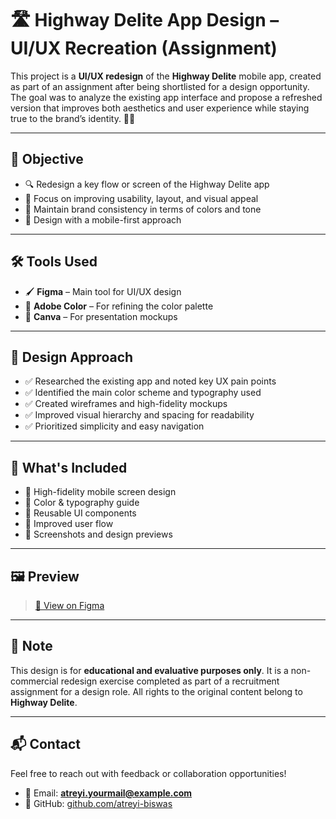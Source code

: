 # 🛣️ Highway Delite App Design – UI/UX Recreation (Assignment)

This project is a **UI/UX redesign** of the **Highway Delite** mobile app, created as part of an assignment after being shortlisted for a design opportunity. The goal was to analyze the existing app interface and propose a refreshed version that improves both aesthetics and user experience while staying true to the brand’s identity. 🎨📱

---

## 🎯 Objective

- 🔍 Redesign a key flow or screen of the Highway Delite app  
- 🎯 Focus on improving usability, layout, and visual appeal  
- 🔗 Maintain brand consistency in terms of colors and tone  
- 📱 Design with a mobile-first approach

---

## 🛠️ Tools Used

- 🖌️ **Figma** – Main tool for UI/UX design  
- 🎨 **Adobe Color** – For refining the color palette  
- 📐 **Canva** – For presentation mockups  

---

## 🧠 Design Approach

- ✅ Researched the existing app and noted key UX pain points  
- ✅ Identified the main color scheme and typography used  
- ✅ Created wireframes and high-fidelity mockups  
- ✅ Improved visual hierarchy and spacing for readability  
- ✅ Prioritized simplicity and easy navigation  

---

## 📁 What's Included

- 📱 High-fidelity mobile screen design  
- 🌈 Color & typography guide  
- 🧩 Reusable UI components  
- 🧭 Improved user flow  
- 📸 Screenshots and design previews  

---

## 🖼️ Preview
  
> [🔗 View on Figma](https://www.figma.com/design/iJm2nwytih6mmErV7uR5Jp/Highway-Delite?node-id=1-55&t=kqlFvInamjuzvFV9-1)

---

## 📌 Note

This design is for **educational and evaluative purposes only**. It is a non-commercial redesign exercise completed as part of a recruitment assignment for a design role. All rights to the original content belong to **Highway Delite**.

---

## 📬 Contact

Feel free to reach out with feedback or collaboration opportunities!

- 📧 Email: **atreyi.yourmail@example.com**  
- 🐙 GitHub: [github.com/atreyi-biswas](https://github.com/atreyi-biswas)

